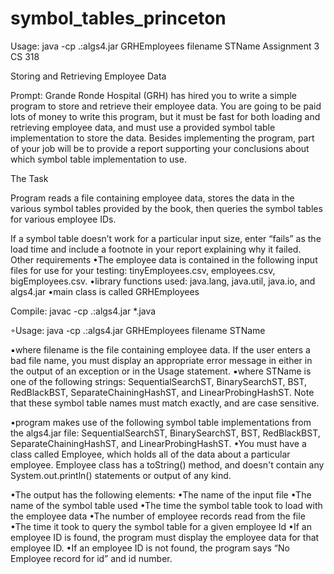 # symbol_tables_princeton
Usage:      java   -cp .:algs4.jar GRHEmployees filename STName 
Assignment 3
CS 318

Storing and Retrieving Employee Data

Prompt:
  Grande Ronde Hospital (GRH) has hired you to write a simple program to store and retrieve their 
  employee data.  You are going to be paid lots of money to write this program, but it must be fast for 
  both loading and retrieving employee data, and must use a provided symbol table implementation to 
  store the data.
  Besides implementing the program, part of your job will be to provide a report supporting your 
  conclusions about which symbol table implementation to use.


The Task

Program reads a file containing employee data, stores the data in the various symbol tables provided by the book, then queries the symbol tables for various employee IDs.



If a symbol table doesn’t work for a particular input size, enter “fails” as the load time and include 
a footnote in your report explaining why it failed.
Other requirements
•The employee data is contained in the following input files for use for your testing: 
tinyEmployees.csv, employees.csv, bigEmployees.csv. 
•library functions used: java.lang, java.util, java.io, and algs4.jar
•main class is called GRHEmployees

Compile:     javac -cp .:algs4.jar *.java

◦Usage:      java   -cp .:algs4.jar GRHEmployees filename STName

▪where filename is the file containing employee data.  If the user enters a bad file name, 
you must display an appropriate error message in either in the output of an exception or 
in the Usage statement.
▪where STName is one of the following strings: SequentialSearchST, BinarySearchST, 
BST, RedBlackBST, SeparateChainingHashST, and LinearProbingHashST.  Note that 
these symbol table names must match exactly, and are case sensitive.  

•program makes use of the following symbol table implementations from the algs4.jar 
file:  SequentialSearchST, BinarySearchST, BST, RedBlackBST, SeparateChainingHashST, 
and LinearProbingHashST.
•You must have a class called Employee, which holds all of the data about a particular 
employee.  Employee class has a toString() method, and doesn't contain any 
System.out.println() statements or output of any kind.

•The output has the following elements:
•The name of the input file
•The name of the symbol table used
•The time the symbol table took to load with the employee data
•The number of employee records read from the file
•The time it took to query the symbol table for a given employee Id
•If an employee ID is found, the program must display the employee data for that 
employee ID.
•If an employee ID is not found, the program says “No Employee record for id” 
and id number.

